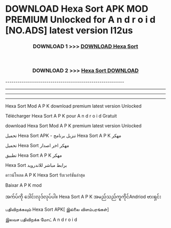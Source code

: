 # DOWNLOAD Hexa Sort  APK MOD PREMIUM Unlocked for A n d r o i d [NO.ADS] latest version l12us 



<div align="center">

<h3>DOWNLOAD 1 >>> <a href="https://getmod2.web.app/?judul=Hexa Sort ">DOWNLOAD Hexa Sort </a></h3><br>

<h3>DOWNLOAD 2 >>> <a href="https://getmod2.web.app/?judul=Hexa Sort ">Hexa Sort  DOWNLOAD </a></h3>

</div>
----------------------------------------------------------

----------------------------------------------------------

----------------------------------------------------------

----------------------------------------------------------

Hexa Sort  Mod A P K download premium latest version Unlocked

Télécharger Hexa Sort  A P K pour A n d r o i d Gratuit

download Hexa Sort  Mod A P K premium latest version Unlocked

تحميل Hexa Sort  APK - تنزيل برنامج Hexa Sort  A P K مهكر

تحميل Hexa Sort  مهكر اخر اصدار

تطبيق Hexa Sort  A P K مهكر

Hexa Sort  برابط مباشر للاندرويد

ดาวน์โหลด A P K Hexa Sort  รับเวอร์ชันล่าสุด

Baixar A P K mod

အက်ပ်ကို ဒေါင်းလုဒ်လုပ်ပါ။ Hexa Sort  A P K အမည်သည်ကူကိုင်Andriod ဗားရှင်း

பதிவிறக்கவும் Hexa Sort  APK[ இல்லை விளம்பரங்கள்] 
 
இலவச பதிவிறக்க மோட் A n d r o i d



